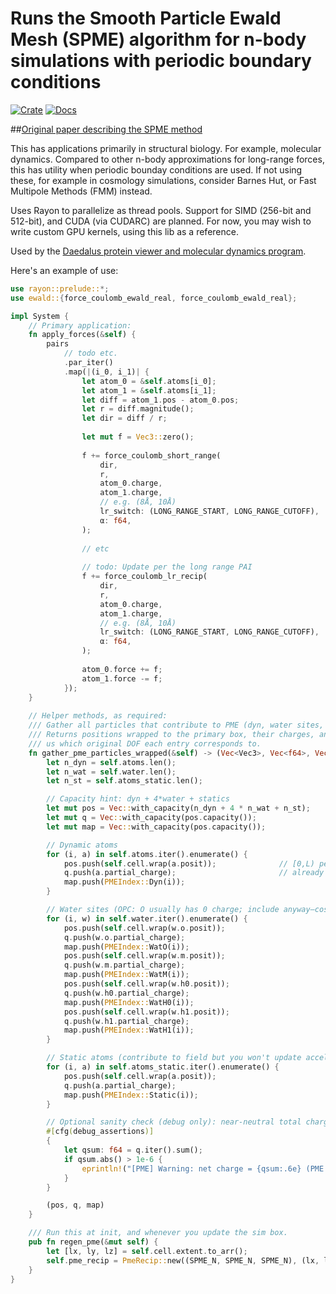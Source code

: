 # Runs the Smooth Particle Ewald Mesh (SPME) algorithm for n-body simulations with periodic boundary conditions

[![Crate](https://img.shields.io/crates/v/ewald.svg)](https://crates.io/crates/ewald)
[![Docs](https://docs.rs/ewald/badge.svg)](https://docs.rs/ewald)

[//]: # ([![DOI]&#40;https://zenodo.org/badge/DOI/10.5281/zenodo.15616833.svg&#41;]&#40;https://doi.org/10.5281/zenodo.15616833&#41;)

##[Original paper describing the SPME method](https://biomolmd.org/mw/images/e/e0/Spme.pdf)

This has applications primarily in structural biology. For example, molecular dynamics. Compared to other
n-body approximations for long-range forces, this has utility when periodic bounday conditions are used.
If not using these, for example in cosmology simulations, consider Barnes Hut, or Fast Multipole Methods (FMM)
instead.

Uses Rayon to parallelize as thread pools. Support for SIMD (256-bit and 512-bit), and CUDA (via CUDARC) are planned. For now, you may wish to write
custom GPU kernels, using this lib as a reference.

Used by the [Daedalus protein viewer and molecular dynamics program](https://github.com/david-oconnor/daedalus).

Here's an example of use:

```rust
use rayon::prelude::*;
use ewald::{force_coulomb_ewald_real, force_coulomb_ewald_real};

impl System {
    // Primary application:
    fn apply_forces(&self) {
        pairs
            // todo etc.
            .par_iter()
            .map(|(i_0, i_1)| {
                let atom_0 = &self.atoms[i_0];
                let atom_1 = &self.atoms[i_1];
                let diff = atom_1.pos - atom_0.pos;
                let r = diff.magnitude();
                let dir = diff / r;
    
                let mut f = Vec3::zero();
    
                f += force_coulomb_short_range(
                    dir,
                    r,
                    atom_0.charge,
                    atom_1.charge,
                    // e.g. (8Å, 10Å)
                    lr_switch: (LONG_RANGE_START, LONG_RANGE_CUTOFF),
                    α: f64,
                );
    
                // etc
    
                // todo: Update per the long range PAI
                f += force_coulomb_lr_recip(
                    dir,
                    r,
                    atom_0.charge,
                    atom_1.charge,
                    // e.g. (8Å, 10Å)
                    lr_switch: (LONG_RANGE_START, LONG_RANGE_CUTOFF),
                    α: f64,
                );
    
                atom_0.force += f;
                atom_1.force -= f;
            });
    }
    
    // Helper methods, as required:
    /// Gather all particles that contribute to PME (dyn, water sites, statics).
    /// Returns positions wrapped to the primary box, their charges, and a map telling
    /// us which original DOF each entry corresponds to.
    fn gather_pme_particles_wrapped(&self) -> (Vec<Vec3>, Vec<f64>, Vec<PMEIndex>) {
        let n_dyn = self.atoms.len();
        let n_wat = self.water.len();
        let n_st = self.atoms_static.len();

        // Capacity hint: dyn + 4*water + statics
        let mut pos = Vec::with_capacity(n_dyn + 4 * n_wat + n_st);
        let mut q = Vec::with_capacity(pos.capacity());
        let mut map = Vec::with_capacity(pos.capacity());

        // Dynamic atoms
        for (i, a) in self.atoms.iter().enumerate() {
            pos.push(self.cell.wrap(a.posit));              // [0,L) per axis
            q.push(a.partial_charge);                       // already scaled to Amber units
            map.push(PMEIndex::Dyn(i));
        }

        // Water sites (OPC: O usually has 0 charge; include anyway—cost is negligible)
        for (i, w) in self.water.iter().enumerate() {
            pos.push(self.cell.wrap(w.o.posit));
            q.push(w.o.partial_charge);
            map.push(PMEIndex::WatO(i));
            pos.push(self.cell.wrap(w.m.posit));
            q.push(w.m.partial_charge);
            map.push(PMEIndex::WatM(i));
            pos.push(self.cell.wrap(w.h0.posit));
            q.push(w.h0.partial_charge);
            map.push(PMEIndex::WatH0(i));
            pos.push(self.cell.wrap(w.h1.posit));
            q.push(w.h1.partial_charge);
            map.push(PMEIndex::WatH1(i));
        }

        // Static atoms (contribute to field but you won't update accel)
        for (i, a) in self.atoms_static.iter().enumerate() {
            pos.push(self.cell.wrap(a.posit));
            q.push(a.partial_charge);
            map.push(PMEIndex::Static(i));
        }

        // Optional sanity check (debug only): near-neutral total charge
        #[cfg(debug_assertions)]
        {
            let qsum: f64 = q.iter().sum();
            if qsum.abs() > 1e-6 {
                eprintln!("[PME] Warning: net charge = {qsum:.6e} (PME assumes neutral or a uniform background)");
            }
        }

        (pos, q, map)
    }

    /// Run this at init, and whenever you update the sim box.
    pub fn regen_pme(&mut self) {
        let [lx, ly, lz] = self.cell.extent.to_arr();
        self.pme_recip = PmeRecip::new((SPME_N, SPME_N, SPME_N), (lx, ly, lz), EWALD_ALPHA);
    }
}
```